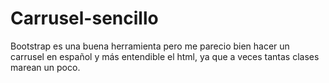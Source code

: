 # Carrusel-sencillo
Bootstrap es una buena herramienta pero me parecio bien hacer un carrusel en español y más entendible el html, ya que a veces tantas clases marean un poco.
